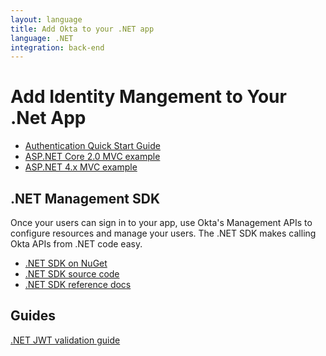 ```yaml
---
layout: language
title: Add Okta to your .NET app
language: .NET
integration: back-end
---
```


# <i class='icon-48 docsPage code-dotnet'></i> Add Identity Mangement to Your .Net App

<ul class='code-list'>
  <li>
    <a href='/quickstart/#/okta-sign-in-page/dotnet/aspnetcore' class='code-button inverse' data-proofer-ignore>
      <span class='code-icon launch-16'></span><span>Authentication Quick Start Guide</span>
    </a>
  </li>
  <li>
    <a href='https://github.com/oktadeveloper/okta-aspnetcore-mvc-example' class='code-button'>
      <span class='fa fa-github'></span><span>ASP.NET Core 2.0 MVC example</span>
    </a>
  </li>
  <li>
    <a href='https://github.com/oktadeveloper/okta-aspnet-mvc-example' class='code-button'>
      <span class='fa fa-github'></span><span>ASP.NET 4.x MVC example</span>
    </a>
  </li>
</ul>

## .NET Management SDK

Once your users can sign in to your app, use Okta's Management APIs to configure resources and manage your users. The .NET SDK makes calling Okta APIs from .NET code easy.

<ul class='code-list'>
  <li>
    <span class='fa fa-archive'></span> <a href='https://www.nuget.org/packages/Okta.Sdk'>.NET SDK on NuGet</a>
  </li>
  <li>
    <span class='fa fa-github'></span> <a href='https://github.com/okta/okta-sdk-dotnet'>.NET SDK source code</a>
  </li>
  <li>
    <span class='code-icon expression-16'></span> <a href='https://developer.okta.com/okta-sdk-dotnet/'>.NET SDK reference docs</a>
  </li>
</ul>

## Guides

<p><a href='/code/dotnet/jwt-validation'>.NET JWT validation guide</a></p>
